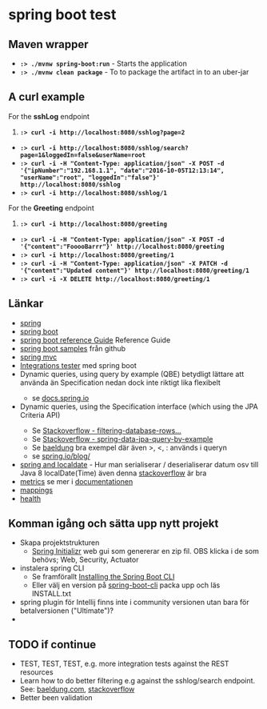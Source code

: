 # spring boot test


## Maven wrapper

 * __`:> ./mvnw spring-boot:run`__ - Starts the application
 * __`:> ./mvnw clean package`__ - To to package the artifact in to an uber-jar 


## A curl example

For the __sshLog__ endpoint
 1. __`:> curl -i http://localhost:8080/sshlog?page=2`__
 *  __`:> curl -i http://localhost:8080/sshlog/search?page=1&loggedIn=false&userName=root`__
 *  __`:> curl -i -H "Content-Type: application/json" -X POST -d '{"ipNumber":"192.168.1.1", "date":"2016-10-05T12:13:14", "userName":"root", "loggedIn":"false"}' http://localhost:8080/sshlog`__
 *  __`:> curl -i http://localhost:8080/sshlog/1`__

For the __Greeting__ endpoint
 1. __`:> curl -i http://localhost:8080/greeting`__
 *  __`:> curl -i -H "Content-Type: application/json" -X POST -d '{"content":"FooooBarrr"}' http://localhost:8080/greeting`__
 *  __`:> curl -i http://localhost:8080/greeting/1`__
 *  __`:> curl -i -H "Content-Type: application/json" -X PATCH -d '{"content":"Updated content"}' http://localhost:8080/greeting/1`__
 *  __`:> curl -i -X DELETE http://localhost:8080/greeting/1`__
 

## Länkar ##


 * [spring](http://spring.io/)
 * [spring boot](http://projects.spring.io/spring-boot/)
 * [spring boot reference Guide](http://docs.spring.io/spring-boot/docs/current-SNAPSHOT/reference/htmlsingle/#howto) Reference Guide
 * [spring boot samples](https://github.com/spring-projects/spring-boot/tree/master/spring-boot-samples) från github
 * [spring mvc](http://docs.spring.io/spring/docs/current/spring-framework-reference/html/mvc.html)
 * [Integrations tester](https://spring.io/blog/2016/04/15/testing-improvements-in-spring-boot-1-4) med spring boot
 * Dynamic queries, using query by example (QBE) betydligt lättare att använda än Specification<T> nedan dock inte riktigt lika flexibelt
   - se [docs.spring.io](http://docs.spring.io/spring-data/jpa/docs/current/reference/html/#query-by-example)
 * Dynamic queries, using the Specification<T>  interface (which using the JPA Criteria API)
   - Se [Stackoverflow - filtering-database-rows...](http://stackoverflow.com/questions/20280708/filtering-database-rows-with-spring-data-jpa-and-spring-mvc)
   - Se [Stackoverflow - spring-data-jpa-query-by-example](http://stackoverflow.com/questions/27626825/spring-data-jpa-query-by-example)
   - Se [baeldung](http://www.baeldung.com/rest-api-search-language-spring-data-specifications) bra exempel där även >, <, : används i queryn
   - se [spring.io/blog/](https://spring.io/blog/2011/04/26/advanced-spring-data-jpa-specifications-and-querydsl/)
 * [spring and localdate](http://lewandowski.io/2016/02/formatting-java-time-with-spring-boot-using-json/) - Hur man serialiserar / deserialiserar datum osv till Java 8 localDate(Time) även denna [stackoverflow](http://stackoverflow.com/questions/27952472/serialize-deserialize-java-8-java-time-with-jackson-json-mapper) är bra
 * [metrics](http://localhost:8080/metrics/) se mer i [documentationen](http://docs.spring.io/spring-boot/docs/current/reference/html/production-ready-metrics.html)
 * [mappings](http://localhost:8080/mappings)
 * [health](http://localhost:8080/health)


## Komman igång och sätta upp nytt projekt 

 * Skapa projektstrukturen 
   - [Spring Initializr](http://start.spring.io/) web gui som genererar en zip fil. OBS klicka i de som behövs; Web, Security, Actuator
 * instalera spring CLI
   - Se framförallt [Installing the Spring Boot CLI](http://docs.spring.io/spring-boot/docs/current/reference/html/getting-started-installing-spring-boot.html#getting-started-installing-the-cli)
   - Eller välj en version på [spring-boot-cli](http://repo.spring.io/snapshot/org/springframework/boot/spring-boot-cli/) packa upp och läs  INSTALL.txt
 * spring plugin för Intellij finns inte i community versionen utan bara för betalversionen ("Ultimate")?
 * 


## TODO if continue
 * TEST, TEST, TEST, e.g. more integration tests against the REST resources
 * Learn how to do better filtering e.g against the sshlog/search endpoint. See: [baeldung.com](http://www.baeldung.com/rest-api-search-language-spring-data-specifications), [stackoverflow](http://stackoverflow.com/questions/20280708/filtering-database-rows-with-spring-data-jpa-and-spring-mvc)
 * Better been validation
